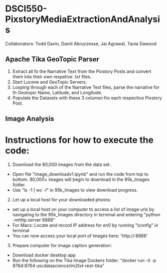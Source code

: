# DSCI550-PixstoryMediaExtractionAndAnalysis

Collaborators: Todd Gavin, Daniil Abruzzesse, Jai Agrawal, Tania Dawood

## Apache Tika GeoTopic Parser
1. Extract all fo the Narrative Text from the Pixstory Posts and convert them into their own respetive .txt files.
2. Start Lucene and GeoTopic Servers.
3. Looping through each of the Narrative Text files, parse the narrative for th Geotopic Name, Latitude, and Longitude.
4. Populate the Datasets with these 3 columsn fro each respective Pixstory Post.



## Image Analysis 

# Instructions for how to execute the code:

1. Download the 80,000 images from the data set. 
- Open file "image_downloadv1.ipynb" and run the code from top to bottom. 80,000+ images will begin to download in the 95k_Images folder. 
- Use "ls -1 | wc -l" in 95k_Images to view download progress.

2. Let up a local host for your downloaded photos: 
- set up a local host on your computer to access a list of image urls by navigating to the 95k_Images directory in terminal and entering "python -mhttp.server 8888"
- For Macs: Locate and record IP address for en0 by running "iconfig" in terminal 
- You can now access your local port of images here: 'http://<IP Address>:8888'

3. Prepare computer for image caption generation:
- Download docker desktop app
- Run the following on the Tika Image Dockers folder: "docker run -it -p 8764:8764 uscdatascience/im2txt-rest-tika"




